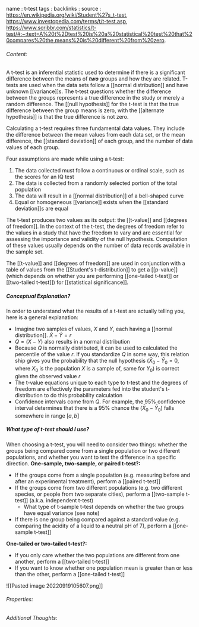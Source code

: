 name : t-test
tags : 
backlinks : 
source : https://en.wikipedia.org/wiki/Student%27s_t-test, https://www.investopedia.com/terms/t/t-test.asp, https://www.scribbr.com/statistics/t-test/#:~:text=A%20t%2Dtest%20is%20a%20statistical%20test%20that%20compares%20the,means%20is%20different%20from%20zero.

###### Content:
A t-test is an inferential statistic used to determine if there is a significant difference between the means of ***two*** groups and how they are related. T-tests are used when the data sets follow a [[normal distribution]] and have unknown [[variance]]s. The t-test questions whether the difference between the groups represents a true difference in the study or merely a random difference. The [[null hypothesis]] for the t-test is that the true difference between the group means is zero, with the [[alternate hypothesis]] is that the true difference is not zero.

Calculating a t-test requires three fundamental data values. They include the difference between the mean values from each data set, or the mean difference, the [[standard deviation]] of each group, and the number of data values of each group.

Four assumptions are made while using a t-test:
1. The data collected must follow a continuous or ordinal scale, such as the scores for an IQ test
2. The data is collected from a randomly selected portion of the total population
3. The data will result in a [[normal distribution]] of a bell-shaped curve
4. Equal or homogeneous [[variance]] exists when the [[standard deviation]]s are equal

The t-test produces two values as its output: the [[t-value]] and [[degrees of freedom]]. In the context of the t-test, the degrees of freedom refer to the values in a study that have the freedom to vary and are essential for assessing the importance and validity of the null hypothesis. Computation of these values usually depends on the number of data records available in the sample set.

The [[t-value]] and [[degrees of freedom]] are used in conjunction with a table of values from the [[Student's t-distribution]] to get a [[p-value]] (which depends on whether you are performing [[one-tailed t-test]] or [[two-tailed t-test]]) for [[statistical significance]].

##### Conceptual Explanation?
In order to understand what the results of a t-test are actually telling you, here is a general explanation:
- Imagine two samples of values, $X$ and $Y$, each having a [[normal distribution]]. $\bar X - \bar Y = r$
- $Q = (X-Y)$ also results in a normal distribution
- Because $Q$ is normally distributed, it can be used to calculated the percentile of the value $r$. If you standardize $Q$ in some way, this relation ship gives you the probability that the null hypothesis ($\bar X_0- \bar Y_0 = 0$, where $X_0$ is the population $X$ is a sample of, same for $Y_0$) is correct given the observed value $r$
- The t-value equations unique to each type to t-test and the degrees of freedom are effectively the parameters fed into the student's t-distribution to do this probability calculation
- Confidence intervals come from $Q$. For example, the 95% confidence interval determines that there is a 95% chance the $(\bar X_0-\bar Y_0)$ falls somewhere in range $[a,b]$

##### **What type of t-test should I use?**
When choosing a t-test, you will need to consider two things: whether the groups being compared come from a single population or two different populations, and whether you want to test the difference in a specific direction.
**One-sample, two-sample, or paired t-test?:**
- If the groups come from a single population (e.g. measuring before and after an experimental treatment), perform a [[paired t-test]]
- If the groups come from two different populations (e.g. two different species, or people from two separate cities), perform a [[two-sample t-test]] (a.k.a. independent t-test)
	- What type of t-sample t-test depends on whether the two groups have equal variance (see note)
- If there is one group being compared against a standard value (e.g. comparing the acidity of a liquid to a neutral pH of 7), perform a [[one-sample t-test]]

**One-tailed or two-tailed t-test?:**
- If you only care whether the two populations are different from one another, perform a [[two-tailed t-test]]
- If you want to know whether one population mean is greater than or less than the other, perform a [[one-tailed t-test]]

![[Pasted image 20220919105607.png]]



###### Properties:


###### Additional Thoughts:
